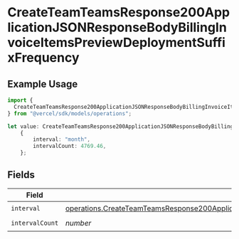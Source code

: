 # CreateTeamTeamsResponse200ApplicationJSONResponseBodyBillingInvoiceItemsPreviewDeploymentSuffixFrequency

## Example Usage

```typescript
import {
  CreateTeamTeamsResponse200ApplicationJSONResponseBodyBillingInvoiceItemsPreviewDeploymentSuffixFrequency,
} from "@vercel/sdk/models/operations";

let value: CreateTeamTeamsResponse200ApplicationJSONResponseBodyBillingInvoiceItemsPreviewDeploymentSuffixFrequency =
    {
        interval: "month",
        intervalCount: 4769.46,
    };
```

## Fields

| Field                                                                                                                                                                                                                                                    | Type                                                                                                                                                                                                                                                     | Required                                                                                                                                                                                                                                                 | Description                                                                                                                                                                                                                                              |
| -------------------------------------------------------------------------------------------------------------------------------------------------------------------------------------------------------------------------------------------------------- | -------------------------------------------------------------------------------------------------------------------------------------------------------------------------------------------------------------------------------------------------------- | -------------------------------------------------------------------------------------------------------------------------------------------------------------------------------------------------------------------------------------------------------- | -------------------------------------------------------------------------------------------------------------------------------------------------------------------------------------------------------------------------------------------------------- |
| `interval`                                                                                                                                                                                                                                               | [operations.CreateTeamTeamsResponse200ApplicationJSONResponseBodyBillingInvoiceItemsPreviewDeploymentSuffixInterval](../../models/operations/createteamteamsresponse200applicationjsonresponsebodybillinginvoiceitemspreviewdeploymentsuffixinterval.md) | :heavy_check_mark:                                                                                                                                                                                                                                       | N/A                                                                                                                                                                                                                                                      |
| `intervalCount`                                                                                                                                                                                                                                          | *number*                                                                                                                                                                                                                                                 | :heavy_check_mark:                                                                                                                                                                                                                                       | N/A                                                                                                                                                                                                                                                      |